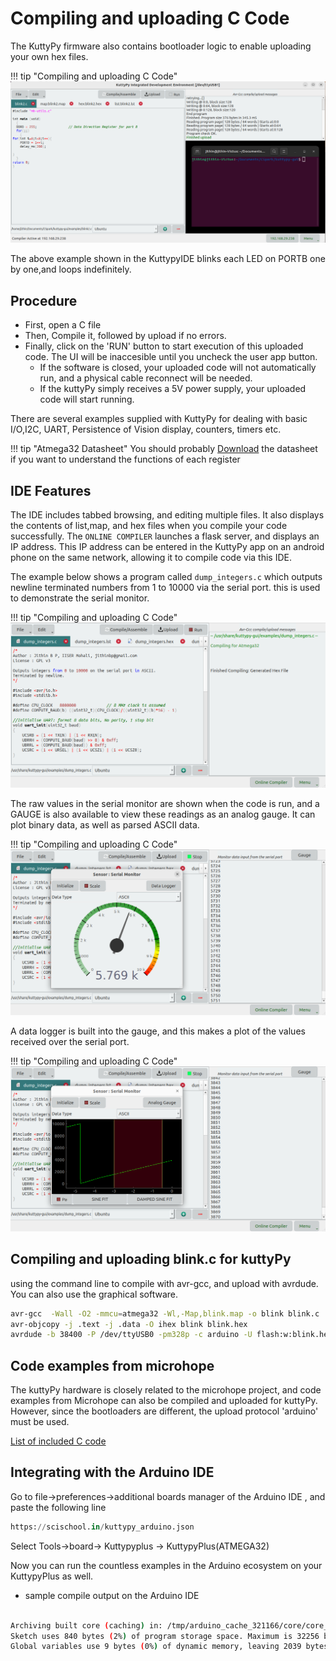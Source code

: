# Compiling and uploading C Code

The KuttyPy firmware also contains bootloader logic to enable uploading your own hex files.

!!! tip "Compiling and uploading C Code"
	![](../images/c_code.png "C Code section")

The above example shown in the KuttypyIDE blinks each LED on PORTB one by one,and loops indefinitely. 

## Procedure

* First, open a C file
* Then, Compile it, followed by upload if no errors.
* Finally, click on the 'RUN' button to start execution of this uploaded code. The UI will be inaccesible until you uncheck the user app button.
	* If the software is closed, your uploaded code will not automatically run, and a physical cable reconnect will be needed.
	* If the kuttyPy simply receives a 5V power supply, your uploaded code will start running.

There are several examples supplied with KuttyPy for dealing with basic I/O,I2C, UART, Persistence of Vision
display, counters, timers etc.

!!! tip "Atmega32 Datasheet"
	You should probably [Download](http://ww1.microchip.com/downloads/en/devicedoc/doc2503.pdf) the datasheet 
	if you want to understand the functions of each register
 
## IDE Features

The IDE includes tabbed browsing, and editing multiple files. It also displays the contents
of list,map, and hex files when you compile your code successfully. The `ONLINE COMPILER` launches a 
flask server, and displays an IP address. This IP address can be entered in the KuttyPy app
on an android phone on the same network, allowing it to compile code via this IDE.

The example below shows a program called `dump_integers.c` which outputs newline terminated
numbers from 1 to 10000 via the serial port. this is used to demonstrate the serial monitor.

!!! tip "Compiling and uploading C Code"
	![](../images/ide_dumpints.png "IDE Dump integers")

The raw values in the serial monitor are shown when the code is run, and a GAUGE is also
available to view these readings as an analog gauge. It can plot binary data, as well as parsed ASCII data.

!!! tip "Compiling and uploading C Code"
	![](../images/ide_gauge.png "IDE Dump integers")

A data logger is built into the gauge, and this makes a plot of the values received over the serial port.

!!! tip "Compiling and uploading C Code"
	![](../images/ide_logger.png "IDE Dump integers")

## Compiling and uploading blink.c for kuttyPy

using the command line to compile with avr-gcc, and upload with avrdude. You can also use the graphical software. 

```bash
avr-gcc  -Wall -O2 -mmcu=atmega32 -Wl,-Map,blink.map -o blink blink.c
avr-objcopy -j .text -j .data -O ihex blink blink.hex
avrdude -b 38400 -P /dev/ttyUSB0 -pm328p -c arduino -U flash:w:blink.hex  #Verify if the device is ttyUSB0
```


## Code examples from microhope

The kuttyPy hardware is closely related to the microhope project, and code examples from Microhope can also be
compiled and uploaded for kuttyPy. However, since the bootloaders are different, the upload protocol 'arduino'
must be used.

[List of included C code](../c_examples)

## Integrating with the Arduino IDE

Go to file->preferences->additional boards manager of the Arduino IDE , and paste the following line

```python
https://scischool.in/kuttypy_arduino.json
```

Select Tools->board-> Kuttypyplus -> KuttypyPlus(ATMEGA32)

Now you can run the countless examples in the Arduino ecosystem on your KuttypyPlus as well.

+ sample compile output on the Arduino IDE

```bash

Archiving built core (caching) in: /tmp/arduino_cache_321166/core/core_kuttypy_avr_32_eeprom_keep,BOD_4v0,clock_8MHz_external_94bd17bffe2a8f3c71766d07311a0c7d.a
Sketch uses 840 bytes (2%) of program storage space. Maximum is 32256 bytes.
Global variables use 9 bytes (0%) of dynamic memory, leaving 2039 bytes for local variables. Maximum is 2048 bytes.

```
